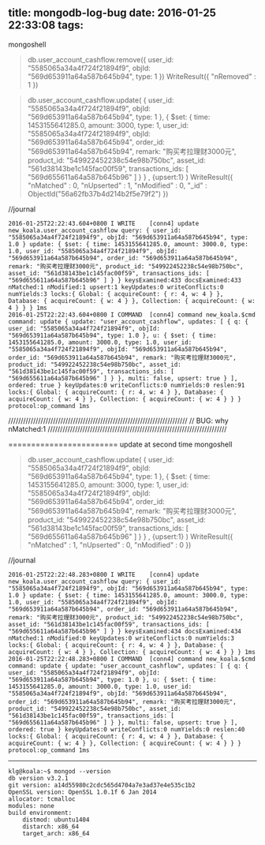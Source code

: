 title: mongodb-log-bug
date: 2016-01-25 22:33:08
tags:
---
mongoshell
> db.user_account_cashflow.remove({ user_id: "5585065a34a4f724f21894f9", objId: "569d653911a64a587b645b94", type: 1 })
WriteResult({ "nRemoved" : 1 })
> 


> db.user_account_cashflow.update( { user_id: "5585065a34a4f724f21894f9", objId: "569d653911a64a587b645b94", type: 1 }, { $set: { time: 1453155641285.0, amount: 3000, type: 1, user_id: "5585065a34a4f724f21894f9", objId: "569d653911a64a587b645b94", order_id: "569d653911a64a587b645b94", remark: "购买考拉理财3000元", product_id: "549922452238c54e98b750bc", asset_id: "561d38143be1c145fac00f59", transactions_ids: [ "569d655611a64a587b645b96" ] } } , {upsert:1} )
WriteResult({
    "nMatched" : 0,
    "nUpserted" : 1,
    "nModified" : 0,
    "_id" : ObjectId("56a62fb37b4d214b2f5e79f2")
})

//journal

    2016-01-25T22:22:43.604+0800 I WRITE    [conn4] update new_koala.user_account_cashflow query: { user_id: "5585065a34a4f724f21894f9", objId: "569d653911a64a587b645b94", type: 1.0 } update: { $set: { time: 1453155641285.0, amount: 3000.0, type: 1.0, user_id: "5585065a34a4f724f21894f9", objId: "569d653911a64a587b645b94", order_id: "569d653911a64a587b645b94", remark: "购买考拉理财3000元", product_id: "549922452238c54e98b750bc", asset_id: "561d38143be1c145fac00f59", transactions_ids: [ "569d655611a64a587b645b96" ] } } keysExamined:433 docsExamined:433 nMatched:1 nModified:1 upsert:1 keyUpdates:0 writeConflicts:0 numYields:3 locks:{ Global: { acquireCount: { r: 4, w: 4 } }, Database: { acquireCount: { w: 4 } }, Collection: { acquireCount: { w: 4 } } } 1ms
    2016-01-25T22:22:43.604+0800 I COMMAND  [conn4] command new_koala.$cmd command: update { update: "user_account_cashflow", updates: [ { q: { user_id: "5585065a34a4f724f21894f9", objId: "569d653911a64a587b645b94", type: 1.0 }, u: { $set: { time: 1453155641285.0, amount: 3000.0, type: 1.0, user_id: "5585065a34a4f724f21894f9", objId: "569d653911a64a587b645b94", order_id: "569d653911a64a587b645b94", remark: "购买考拉理财3000元", product_id: "549922452238c54e98b750bc", asset_id: "561d38143be1c145fac00f59", transactions_ids: [ "569d655611a64a587b645b96" ] } }, multi: false, upsert: true } ], ordered: true } keyUpdates:0 writeConflicts:0 numYields:0 reslen:91 locks:{ Global: { acquireCount: { r: 4, w: 4 } }, Database: { acquireCount: { w: 4 } }, Collection: { acquireCount: { w: 4 } } } protocol:op_command 1ms


////////////////////////////////////////////////////////////////////////
//  BUG: why   nMatched:1
////////////////////////////////////////////////////////////////////////

========================
update at second time 
mongoshell

> db.user_account_cashflow.update( { user_id: "5585065a34a4f724f21894f9", objId: "569d653911a64a587b645b94", type: 1 }, { $set: { time: 1453155641285.0, amount: 3000, type: 1, user_id: "5585065a34a4f724f21894f9", objId: "569d653911a64a587b645b94", order_id: "569d653911a64a587b645b94", remark: "购买考拉理财3000元", product_id: "549922452238c54e98b750bc", asset_id: "561d38143be1c145fac00f59", transactions_ids: [ "569d655611a64a587b645b96" ] } } , {upsert:1} )
WriteResult({ "nMatched" : 1, "nUpserted" : 0, "nModified" : 0 })
> 


//journal



    2016-01-25T22:22:48.283+0800 I WRITE    [conn4] update new_koala.user_account_cashflow query: { user_id: "5585065a34a4f724f21894f9", objId: "569d653911a64a587b645b94", type: 1.0 } update: { $set: { time: 1453155641285.0, amount: 3000.0, type: 1.0, user_id: "5585065a34a4f724f21894f9", objId: "569d653911a64a587b645b94", order_id: "569d653911a64a587b645b94", remark: "购买考拉理财3000元", product_id: "549922452238c54e98b750bc", asset_id: "561d38143be1c145fac00f59", transactions_ids: [ "569d655611a64a587b645b96" ] } } keysExamined:434 docsExamined:434 nMatched:1 nModified:0 keyUpdates:0 writeConflicts:0 numYields:3 locks:{ Global: { acquireCount: { r: 4, w: 4 } }, Database: { acquireCount: { w: 4 } }, Collection: { acquireCount: { w: 4 } } } 1ms
    2016-01-25T22:22:48.283+0800 I COMMAND  [conn4] command new_koala.$cmd command: update { update: "user_account_cashflow", updates: [ { q: { user_id: "5585065a34a4f724f21894f9", objId: "569d653911a64a587b645b94", type: 1.0 }, u: { $set: { time: 1453155641285.0, amount: 3000.0, type: 1.0, user_id: "5585065a34a4f724f21894f9", objId: "569d653911a64a587b645b94", order_id: "569d653911a64a587b645b94", remark: "购买考拉理财3000元", product_id: "549922452238c54e98b750bc", asset_id: "561d38143be1c145fac00f59", transactions_ids: [ "569d655611a64a587b645b96" ] } }, multi: false, upsert: true } ], ordered: true } keyUpdates:0 writeConflicts:0 numYields:0 reslen:40 locks:{ Global: { acquireCount: { r: 4, w: 4 } }, Database: { acquireCount: { w: 4 } }, Collection: { acquireCount: { w: 4 } } } protocol:op_command 1ms

----

    klg@koala:~$ mongod --version
    db version v3.2.1
    git version: a14d55980c2cdc565d4704a7e3ad37e4e535c1b2
    OpenSSL version: OpenSSL 1.0.1f 6 Jan 2014
    allocator: tcmalloc
    modules: none
    build environment:
        distmod: ubuntu1404
        distarch: x86_64
        target_arch: x86_64
    

